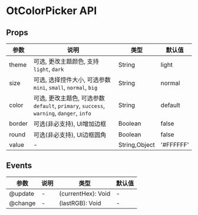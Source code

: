 # OtColorPicker API

## Props

| 参数 | 说明 | 类型 | 默认值 |
| --- | --- | --- | --- |
| theme | 可选, 更改主题颜色, 支持 `light`, `dark` | String | light |
| size | 可选, 选择控件大小, 可选参数 `mini`, `small`, `normal`, `big` | String | normal |
| color | 可选, 更改主题色, 可选参数 `default`, `primary`, `success`, `warning`, `danger`, `info` | String | default |
| border | 可选(非必支持), UI增加边框 | Boolean | false |
| round | 可选(非必支持), UI边框圆角 | Boolean | false |
| value | - | String,Object | '#FFFFFF' |

## Events

| 参数 | 说明 | 类型 | 默认值 |
| --- | --- | --- | --- |
| @update | - | (currentHex): Void | - |
| @change | - | (lastRGB): Void | - |

